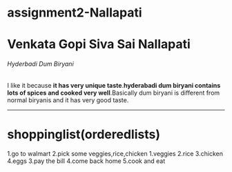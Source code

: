 # assignment2-Nallapati
# Venkata Gopi Siva Sai Nallapati
###### Hyderbadi Dum Biryani
I like it because **it has very unique taste**.**hyderabadi dum biryani contains lots of spices and cooked very well**.Basically dum biryani is different from normal biryanis and it has very good taste.

***

# shoppinglist(orderedlists)
1.go to walmart
2.pick some veggies,rice,chicken
    1.veggies
    2.rice
    3.chicken
    4.eggs
3.pay the bill
4.come back home
5.cook and eat
